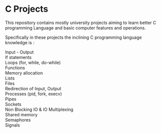 # C Projects

This repository contains mostly university projects aiming to 
learn better C programming Language and basic computer features 
and operations. <br />

Specifically in these projects the inclining C programming language 
knowledge is : <br />

Input - Output <br />
If statements <br />
Loops (for, while, do-while) <br />
Functions <br />
Memory allocation <br />
Lists <br />
Files <br />
Redirection of Input, Output <br />
Processes (pid, fork, execv) <br />
Pipes <br />
Sockets <br />
Non Blocking IO & IO Multiplexing <br />
Shared memory <br />
Semaphores <br />
Signals <br />
